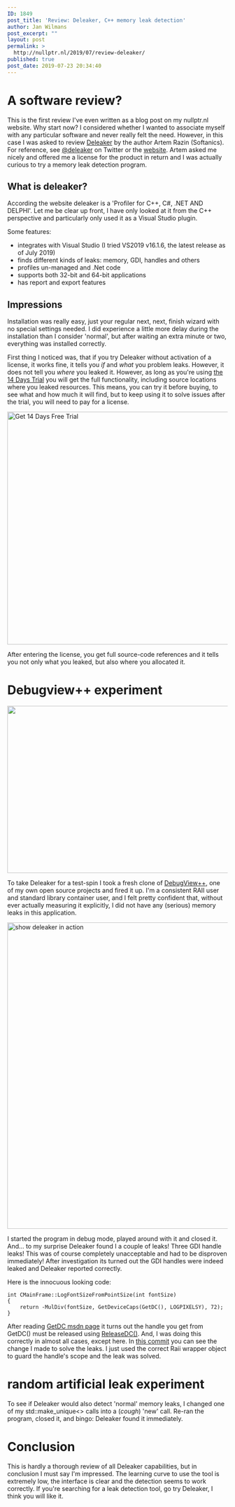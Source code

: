 ```yaml
---
ID: 1849
post_title: 'Review: Deleaker, C++ memory leak detection'
author: Jan Wilmans
post_excerpt: ""
layout: post
permalink: >
  http://nullptr.nl/2019/07/review-deleaker/
published: true
post_date: 2019-07-23 20:34:40
---
```

# A software review?

This is the first review I've even written as a blog post on my nullptr.nl website. Why start now? I considered whether I wanted to associate myself with any particular software and never really felt the need. However, in this case I was asked to review [Deleaker][1] by the author Artem Razin (Softanics). For reference, see [@deleaker][2] on Twitter or the [website][1]. Artem asked me nicely and offered me a license for the product in return and I was actually curious to try a memory leak detection program.

## What is deleaker?

According the website deleaker is a 'Profiler for C++, C#, .NET AND DELPHI'. Let me be clear up front, I have only looked at it from the C++ perspective and particularly only used it as a Visual Studio plugin.

Some features:

*   integrates with Visual Studio (I tried VS2019 v16.1.6, the latest release as of July 2019) 
*   finds different kinds of leaks: memory, GDI, handles and others
*   profiles un-managed and .Net code
*   supports both 32-bit and 64-bit applications
*   has report and export features

## Impressions

Installation was really easy, just your regular next, next, finish wizard with no special settings needed. I did experience a little more delay during the installation than I consider 'normal', but after waiting an extra minute or two, everything was installed correctly.

First thing I noticed was, that if you try Deleaker without activation of a license, it works fine, it tells you *if* and *what* you problem leaks. However, it does not tell you *where* you leaked it. However, as long as you're using [the 14 Days Trial][3] you will get the full functionality, including source locations where you leaked resources. This means, you can try it before buying, to see what and how much it will find, but to keep using it to solve issues after the trial, you will need to pay for a license.

[<img src="http://nullptr.nl/wp-content/uploads/2019/07/deleaker_trial.png" alt="Get 14 Days Free Trial" width="603" height="532" class="alignnone size-full wp-image-1857" />][3]

After entering the license, you get full source-code references and it tells you not only what you leaked, but also where you allocated it.

# Debugview++ experiment

[<img src="http://nullptr.nl/wp-content/uploads/2019/07/debugviewpp_snap2.png" alt="" width="882" height="382" class="alignnone size-full wp-image-1861" />][4]

To take Deleaker for a test-spin I took a fresh clone of [DebugView++][4], one of my own open source projects and fired it up. I'm a consistent RAII user and standard library container user, and I felt pretty confident that, without ever actually measuring it explicitly, I did not have any (serious) memory leaks in this application.

[<img src="http://nullptr.nl/wp-content/uploads/2019/07/deleaker_action-1.png" alt="show deleaker in action" width="700" class="alignnone size-full wp-image-1863" />][1]

I started the program in debug mode, played around with it and closed it. And... to my surprise Deleaker found I a couple of leaks! Three GDI handle leaks! This was of course completely unacceptable and had to be disproven immediately! After investigation its turned out the GDI handles were indeed leaked and Deleaker reported correctly.

Here is the innocuous looking code:

    int CMainFrame::LogFontSizeFromPointSize(int fontSize)
    {
        return -MulDiv(fontSize, GetDeviceCaps(GetDC(), LOGPIXELSY), 72);
    }
    

After reading [GetDC msdn page][5] it turns out the handle you get from GetDC() must be released using [ReleaseDC()][6]. And, I was doing this correctly in almost all cases, except here. In [this commit][7] you can see the change I made to solve the leaks. I just used the correct Raii wrapper object to guard the handle's scope and the leak was solved.

# random artificial leak experiment

To see if Deleaker would also detect 'normal' memory leaks, I changed one of my std::make_unique<> calls into a (*cough*) 'new' call. Re-ran the program, closed it, and bingo: Deleaker found it immediately.

# Conclusion

This is hardly a thorough review of all Deleaker capabilities, but in conclusion I must say I'm impressed. The learning curve to use the tool is extremely low, the interface is clear and the detection seems to work correctly. If you're searching for a leak detection tool, go try Deleaker, I think you will like it.

 [1]: https://www.deleaker.com/
 [2]: https://twitter.com/deleaker
 [3]: https://www.deleaker.com/download.html
 [4]: https://github.com/CobaltFusion/DebugViewPP
 [5]: https://docs.microsoft.com/en-us/windows/win32/api/winuser/nf-winuser-getdc
 [6]: https://docs.microsoft.com/en-gb/windows/win32/api/winuser/nf-winuser-releasedc
 [7]: https://github.com/CobaltFusion/DebugViewPP/commit/a2357d2eee8780946420a6baecacc8b2b1d77a15